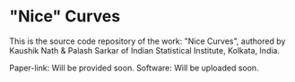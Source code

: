 # "Nice" Curves

This is the source code repository of the work: "Nice Curves", 
authored by Kaushik Nath & Palash Sarkar of Indian Statistical Institute, Kolkata, India.

Paper-link: Will be provided soon.
Software: Will be uploaded soon.
